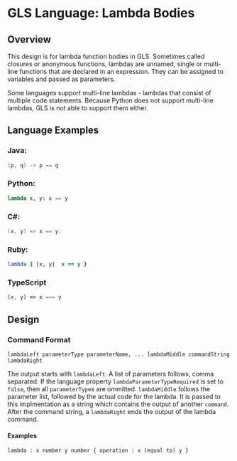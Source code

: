 # GLS Language: Lambda Bodies

## Overview
This design is for lambda function bodies in GLS. Sometimes called closures or anonymous functions, lambdas are unnamed, single or multi-line functions that are declared in an expression. They can be assigned to variables and passed as parameters.

Some languages support multi-line lambdas - lambdas that consist of multiple code statements. Because Python does not support multi-line lambdas, GLS is not able to support them either.

## Language Examples

### Java:  
```Java
(p, q) -> p == q
```

### Python:
```Python
lambda x, y: x == y 
```

### C#:
```C#
(x, y) => x == y;
```

### Ruby:
```Ruby
lambda { |x, y|  x == y }
```

### TypeScript
```TypeScript
(x, y) => x === y
```


## Design

### Command Format

```
lambdaLeft parameterType parameterName, ... lambdaMiddle commandString lambdaRight
```

The output starts with `lambdaLeft`.
A list of parameters follows, comma separated.
If the language property `lambdaParameterTypeRequired` is set to `false`, then all `parameterType`s are ommitted.
`lambdaMiddle` follows the parameter list, followed by the actual code for the lambda.
It is passed to this implmentation as a string which contains the output of another `command`.
After the command string, a `lambdaRight` ends the output of the lambda command. 

#### Examples
```
lambda : x number y number { operation : x (equal to) y }
```
